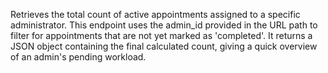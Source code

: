 Retrieves the total count of active appointments assigned to a specific administrator. This endpoint uses the admin_id provided in the URL path to filter for appointments that are not yet marked as 'completed'. It returns a JSON object containing the final calculated count, giving a quick overview of an admin's pending workload.

